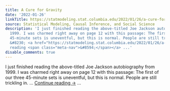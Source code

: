 ```yaml
---
title: A Cure for Gravity
date: '2022-01-26'
linkTitle: https://statmodeling.stat.columbia.edu/2022/01/26/a-cure-for-gravity/
source: Statistical Modeling, Causal Inference, and Social Science
description: 'I just finished reading the above-titled Joe Jackson autobiography from
  1999. I was charmed right away on page 12 with this passage: The first of our three
  45-minute sets is uneventful, but this is normal. People are still trickling in.
  &#8230; <a href="https://statmodeling.stat.columbia.edu/2022/01/26/a-cure-for-gravity/">Continue
  reading <span class="meta-nav">&#8594;</span></a> ...'
disable_comments: true
---
```

I just finished reading the above-titled Joe Jackson autobiography from 1999. I was charmed right away on page 12 with this passage: The first of our three 45-minute sets is uneventful, but this is normal. People are still trickling in. &#8230; <a href="https://statmodeling.stat.columbia.edu/2022/01/26/a-cure-for-gravity/">Continue reading <span class="meta-nav">&#8594;</span></a> ...